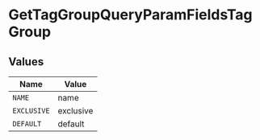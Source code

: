 # GetTagGroupQueryParamFieldsTagGroup


## Values

| Name        | Value       |
| ----------- | ----------- |
| `NAME`      | name        |
| `EXCLUSIVE` | exclusive   |
| `DEFAULT`   | default     |